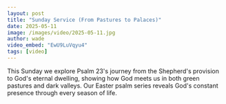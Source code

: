 ```yaml
---
layout: post
title: "Sunday Service (From Pastures to Palaces)"
date: 2025-05-11
image: /images/video/2025-05-11.jpg
author: wade
video_embed: "EwU9LuVqyu4"
tags: [video]
---
```


This Sunday we explore Psalm 23's journey from the Shepherd's provision to God's eternal dwelling, showing how God meets us in both green pastures and dark valleys. Our Easter psalm series reveals God's constant presence through every season of life.

